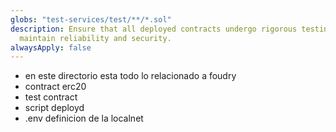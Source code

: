 ```yaml
---
globs: "test-services/test/**/*.sol"
description: Ensure that all deployed contracts undergo rigorous testing to
  maintain reliability and security.
alwaysApply: false
---
```


- en este directorio esta todo lo relacionado a foudry
- contract erc20 
- test contract
- script deployd
- .env definicion de la localnet